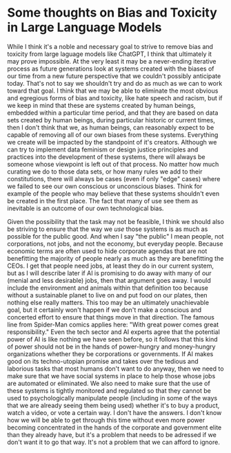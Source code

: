 # Some thoughts on Bias and Toxicity in Large Language Models

While I think it's a noble and necessary goal to strive to remove bias and toxicity from large laguage models like ChatGPT, I think that ultimately it may prove impossible. At the very least it may be a never-ending iterative process as future generations look at systems created with the biases of our time from a new future perspective that we couldn't possibly anticipate today. That's not to say we shouldn't try and do as much as we can to work toward that goal. I think that we may be able to eliminate the most obvious and egregious forms of bias and toxicity, like hate speech and racism, but if we keep in mind that these are systems created by human beings, embedded within a particular time period, and that they are based on data sets created by human beings, during particular historic or current times, then I don't think that we, as human beings, can reasonably expect to be capable of removing all of our own biases from these systems. Everything we create will be impacted by the standpoint of it's creators. Although we can try to implement data feminism or design justice principles and practices into the development of these systems, there will always be someone whose viewpoint is left out of that process. No matter how much curating we do to those data sets, or how many rules we add to their constitutions, there will always be cases (even if only "edge" cases) where we failed to see our own conscious or unconscious biases. Think for example of the people who may believe that these systems shouldn't even be created in the first place. The fact that many of use see them as inevitable is an outcome of our own technological bias.

Given the possibility that the task may not be feasible, I think we should also be striving to ensure that the way we *use* those systems is as much as possible for the public good. And when I say "the public" I mean people, not corporations, not jobs, and not the economy, but everyday people. Because economic terms are often used to hide corporate agendas that are not benefitting the majority of people nearly as much as they are benefitting the CEOs. I get that people need jobs, at least they do in our current system, but as I will describe later if AI is promising to do away with many of our (menial and less desirable) jobs, then that argument goes away. I would include the environment and animals within that definition too because without a sustainable planet to live on and put food on our plates, then nothing else really matters. This too may be an ultimately unachievable goal, but it certainly won't happen if we don't make a conscious and concerted effort to ensure that things move in that direction. The famous line from Spider-Man comics applies here: "With great power comes great responsibility." Even the tech sector and AI experts agree that the potential power of AI is like nothing we have seen before, so it follows that this kind of power should not be in the hands of power-hungry and money-hungry organizations whether they be corporations or governments. If AI makes good on its techno-utopian promise and takes over the tedious and laborious tasks that most humans don't want to do anyway, then we need to make sure that we have social systems in place to help those whose jobs are automated or eliminated. We also need to make sure that the use of these systems is tightly monitored and regulated so that they cannot be used to psychologically manipulate people (including in some of the ways that we are already seeing them being used) whether it's to buy a product, watch a video, or vote a certain way. I don't have the answers. I don't know how we will be able to get through this time without even more power becoming concentrated in the hands of the corporate and government elite than they already have, but it's a problem that needs to be adressed if we don't want it to go that way.  It's not a problem that we can afford to ignore.
